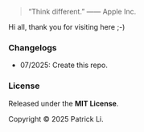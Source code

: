 > “Think different.” —— Apple Inc.

Hi all, thank you for visiting here ;-)

### Changelogs

- 07/2025: Create this repo.

### License

Released under the **MIT License**.

Copyright © 2025 Patrick Li.
